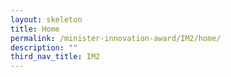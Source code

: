 ```yaml
---
layout: skeleton
title: Home
permalink: /minister-innovation-award/IM2/home/
description: ""
third_nav_title: IM2
---
```

